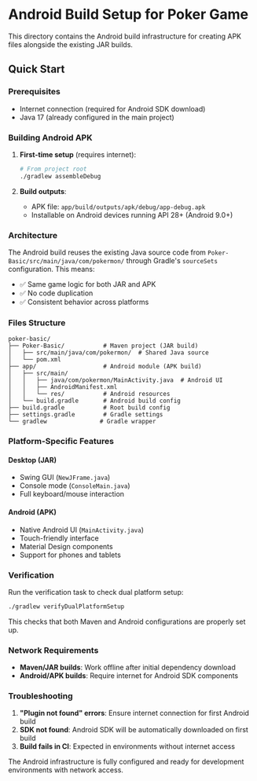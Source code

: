 # Android Build Setup for Poker Game

This directory contains the Android build infrastructure for creating APK files alongside the existing JAR builds.

## Quick Start

### Prerequisites
- Internet connection (required for Android SDK download)
- Java 17 (already configured in the main project)

### Building Android APK

1. **First-time setup** (requires internet):
   ```bash
   # From project root
   ./gradlew assembleDebug
   ```

2. **Build outputs**:
   - APK file: `app/build/outputs/apk/debug/app-debug.apk`
   - Installable on Android devices running API 28+ (Android 9.0+)

### Architecture

The Android build reuses the existing Java source code from `Poker-Basic/src/main/java/com/pokermon/` through Gradle's `sourceSets` configuration. This means:

- ✅ Same game logic for both JAR and APK
- ✅ No code duplication
- ✅ Consistent behavior across platforms

### Files Structure

```
poker-basic/
├── Poker-Basic/           # Maven project (JAR build)
│   ├── src/main/java/com/pokermon/  # Shared Java source
│   └── pom.xml
├── app/                   # Android module (APK build)
│   ├── src/main/
│   │   ├── java/com/pokermon/MainActivity.java  # Android UI
│   │   ├── AndroidManifest.xml
│   │   └── res/           # Android resources
│   └── build.gradle       # Android build config
├── build.gradle           # Root build config
├── settings.gradle        # Gradle settings
└── gradlew               # Gradle wrapper
```

### Platform-Specific Features

#### Desktop (JAR)
- Swing GUI (`NewJFrame.java`)
- Console mode (`ConsoleMain.java`)
- Full keyboard/mouse interaction

#### Android (APK)
- Native Android UI (`MainActivity.java`)
- Touch-friendly interface
- Material Design components
- Support for phones and tablets

### Verification

Run the verification task to check dual platform setup:
```bash
./gradlew verifyDualPlatformSetup
```

This checks that both Maven and Android configurations are properly set up.

### Network Requirements

- **Maven/JAR builds**: Work offline after initial dependency download
- **Android/APK builds**: Require internet for Android SDK components

### Troubleshooting

1. **"Plugin not found" errors**: Ensure internet connection for first Android build
2. **SDK not found**: Android SDK will be automatically downloaded on first build
3. **Build fails in CI**: Expected in environments without internet access

The Android infrastructure is fully configured and ready for development environments with network access.
